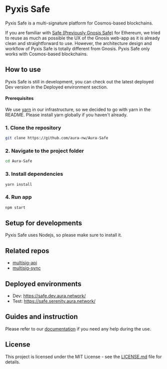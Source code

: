# Pyxis Safe

Pyxis Safe is a multi-signature platform for Cosmos-based blockchains.

If you are familiar with [Safe (Previously Gnosis Safe)](https://safe.global/) for Ethereum, we tried to reuse as much as possible the UX of the Gnosis web-app as it is already clean and straightforward to use. However, the architecture design and workflow of Pyxis Safe is totally different from Gnosis. Pyxis Safe only works with Cosmos-based blockchains.

## How to use

Pyxis Safe is still in development, you can check out the latest deployed Dev version in the Deployed environment section.

#### Prerequisites

We use [yarn](https://yarnpkg.com/) in our infrastructure, so we decided to go with yarn in the README. Please install yarn globally if you haven't already.

### 1. Clone the repository

```bash
git clone https://github.com/aura-nw/Aura-Safe
```

### 2. Navigate to the project folder

```bash
cd Aura-Safe
```

### 3. Install dependencies

```bash
yarn install
```

### 4. Run app

```bash
npm start
```

## Setup for developments

Pyxis Safe uses Nodejs, so please make sure to install it.

## Related repos

- [multisig-api](https://github.com/aura-nw/multisig-api)
- [multisig-sync](https://github.com/aura-nw/multisig-sync)

## Deployed environments

- Dev: https://safe.dev.aura.network/
- Test: https://safe.serenity.aura.network/

## Guides and instruction

Please refer to our [documentation](https://docs.aura.network/product/pyxis-safe/) if you need any help during the use.

## License

This project is licensed under the MIT License - see the [LICENSE.md](LICENSE.md) file for details.
